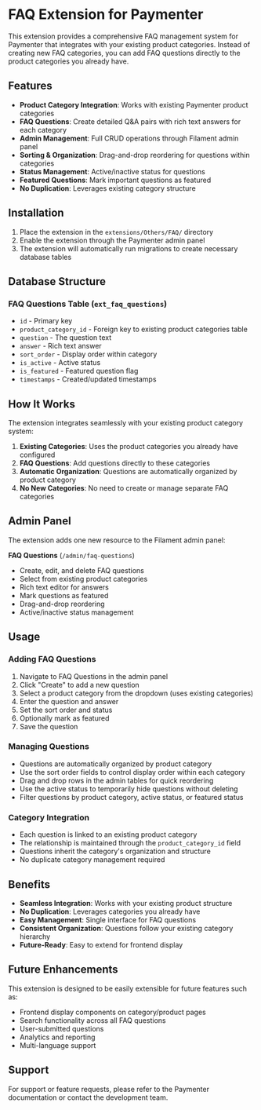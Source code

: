# FAQ Extension for Paymenter

This extension provides a comprehensive FAQ management system for Paymenter that integrates with your existing product categories. Instead of creating new FAQ categories, you can add FAQ questions directly to the product categories you already have.

## Features

- **Product Category Integration**: Works with existing Paymenter product categories
- **FAQ Questions**: Create detailed Q&A pairs with rich text answers for each category
- **Admin Management**: Full CRUD operations through Filament admin panel
- **Sorting & Organization**: Drag-and-drop reordering for questions within categories
- **Status Management**: Active/inactive status for questions
- **Featured Questions**: Mark important questions as featured
- **No Duplication**: Leverages existing category structure

## Installation

1. Place the extension in the `extensions/Others/FAQ/` directory
2. Enable the extension through the Paymenter admin panel
3. The extension will automatically run migrations to create necessary database tables

## Database Structure

### FAQ Questions Table (`ext_faq_questions`)
- `id` - Primary key
- `product_category_id` - Foreign key to existing product categories table
- `question` - The question text
- `answer` - Rich text answer
- `sort_order` - Display order within category
- `is_active` - Active status
- `is_featured` - Featured question flag
- `timestamps` - Created/updated timestamps

## How It Works

The extension integrates seamlessly with your existing product category system:

1. **Existing Categories**: Uses the product categories you already have configured
2. **FAQ Questions**: Add questions directly to these categories
3. **Automatic Organization**: Questions are automatically organized by product category
4. **No New Categories**: No need to create or manage separate FAQ categories

## Admin Panel

The extension adds one new resource to the Filament admin panel:

**FAQ Questions** (`/admin/faq-questions`)
- Create, edit, and delete FAQ questions
- Select from existing product categories
- Rich text editor for answers
- Mark questions as featured
- Drag-and-drop reordering
- Active/inactive status management

## Usage

### Adding FAQ Questions
1. Navigate to FAQ Questions in the admin panel
2. Click "Create" to add a new question
3. Select a product category from the dropdown (uses existing categories)
4. Enter the question and answer
5. Set the sort order and status
6. Optionally mark as featured
7. Save the question

### Managing Questions
- Questions are automatically organized by product category
- Use the sort order fields to control display order within each category
- Drag and drop rows in the admin tables for quick reordering
- Use the active status to temporarily hide questions without deleting
- Filter questions by product category, active status, or featured status

### Category Integration
- Each question is linked to an existing product category
- The relationship is maintained through the `product_category_id` field
- Questions inherit the category's organization and structure
- No duplicate category management required

## Benefits

- **Seamless Integration**: Works with your existing product structure
- **No Duplication**: Leverages categories you already have
- **Easy Management**: Single interface for FAQ questions
- **Consistent Organization**: Questions follow your existing category hierarchy
- **Future-Ready**: Easy to extend for frontend display

## Future Enhancements

This extension is designed to be easily extensible for future features such as:
- Frontend display components on category/product pages
- Search functionality across all FAQ questions
- User-submitted questions
- Analytics and reporting
- Multi-language support

## Support

For support or feature requests, please refer to the Paymenter documentation or contact the development team.

